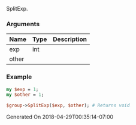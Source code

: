 SplitExp.
### Arguments
**Name**|**Type**|**Description**
:---|:---|:---
exp|int|
other||

### Example

```perl
my $exp = 1;
my $other = 1;

$group->SplitExp($exp, $other); # Returns void
```


Generated On 2018-04-29T00:35:14-07:00
